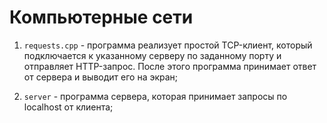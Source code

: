 # Компьютерные сети

1. ` requests.cpp ` - программа реализует простой TCP-клиент, который подключается к указанному серверу по заданному порту и отправляет HTTP-запрос. После этого программа принимает ответ от сервера и выводит его на экран;

2. ` server ` - программа сервера, которая принимает запросы по localhost от клиента;